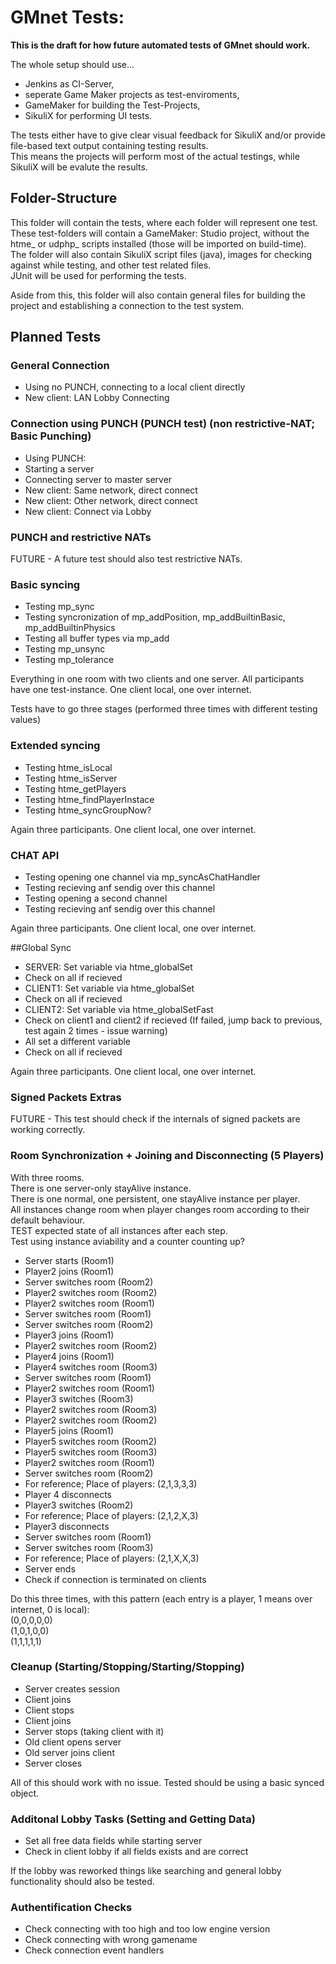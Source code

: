 GMnet Tests:
============

**This is the draft for how future automated tests of GMnet should work.**  
  
The whole setup should use...
* Jenkins as CI-Server, 
* seperate Game Maker projects as test-enviroments,
* GameMaker for building the Test-Projects,
* SikuliX for performing UI tests.

The tests either have to give clear visual feedback for SikuliX and/or provide file-based text output containing testing results.  
This means the projects will perform most of the actual testings, while SikuliX will be evalute the results.

Folder-Structure
----------------
This folder will contain the tests, where each folder will represent one test. These test-folders will contain a GameMaker: Studio project, without the htme\_ or udphp\_ scripts installed (those will be imported on build-time).  
The folder will also contain SikuliX script files (java), images for checking against while testing, and other test related files.  
JUnit will be used for performing the tests.  

Aside from this, this folder will also contain general files for building the project and establishing a connection to the test system.

Planned Tests
-------------

### General Connection
* Using no PUNCH, connecting to a local client directly
* New client: LAN Lobby Connecting

### Connection using PUNCH (PUNCH test) (non restrictive-NAT; Basic Punching)
* Using PUNCH:
* Starting a server
* Connecting server to master server
* New client: Same network, direct connect
* New client: Other network, direct connect
* New client: Connect via Lobby

### PUNCH and restrictive NATs

FUTURE - A future test should also test restrictive NATs.

### Basic syncing
* Testing mp_sync
* Testing syncronization of mp\_addPosition, mp\_addBuiltinBasic, mp\_addBuiltinPhysics
* Testing all buffer types via mp\_add
* Testing mp\_unsync
* Testing mp\_tolerance

Everything in one room with two clients and one server. All participants have one test-instance. One client local, one over internet.

Tests have to go three stages (performed three times with different testing values)

### Extended syncing
* Testing htme\_isLocal
* Testing htme\_isServer
* Testing htme\_getPlayers
* Testing htme\_findPlayerInstace
* Testing htme\_syncGroupNow?

Again three participants. One client local, one over internet.

### CHAT API
* Testing opening one channel via mp\_syncAsChatHandler
* Testing recieving anf sendig over this channel
* Testing opening a second channel
* Testing recieving anf sendig over this channel

Again three participants. One client local, one over internet.

##Global Sync
* SERVER: Set variable via htme_globalSet
* Check on all if recieved
* CLIENT1: Set variable via htme_globalSet
* Check on all if recieved
* CLIENT2: Set variable via htme_globalSetFast
* Check on client1 and client2 if recieved (If failed, jump back to previous, test again 2 times - issue warning)
* All set a different variable
* Check on all if recieved

Again three participants. One client local, one over internet.

### Signed Packets Extras

FUTURE - This test should check if the internals of signed packets are working correctly.

### Room Synchronization + Joining and Disconnecting (5 Players)

With three rooms.  
There is one server-only stayAlive instance.  
There is one normal, one persistent, one stayAlive instance per player.  
All instances change room when player changes room according to their default behaviour.  
TEST expected state of all instances after each step.  
Test using instance aviability and a counter counting up?  

* Server starts (Room1)
* Player2 joins (Room1)
* Server switches room (Room2)
* Player2 switches room  (Room2)
* Player2 switches room  (Room1)
* Server switches room (Room1)
* Server switches room (Room2)
* Player3 joins (Room1)
* Player2 switches room  (Room2)
* Player4 joins (Room1)
* Player4 switches room  (Room3)
* Server switches room (Room1)
* Player2 switches room  (Room1)
* Player3 switches (Room3)
* Player2 switches room  (Room3)
* Player2 switches room  (Room2)
* Player5 joins (Room1)
* Player5 switches room  (Room2)
* Player5 switches room  (Room3)
* Player2 switches room  (Room1)
* Server switches room (Room2)
* For reference; Place of players: (2,1,3,3,3)
* Player 4 disconnects
* Player3 switches (Room2)
* For reference; Place of players: (2,1,2,X,3)
* Player3 disconnects
* Server switches room (Room1)
* Server switches room (Room3)
* For reference; Place of players: (2,1,X,X,3)
* Server ends
* Check if connection is terminated on clients


Do this three times, with this pattern (each entry is a player, 1 means over internet, 0 is local):  
(0,0,0,0,0)  
(1,0,1,0,0)  
(1,1,1,1,1)  

### Cleanup (Starting/Stopping/Starting/Stopping)
* Server creates session
* Client joins
* Client stops
* Client joins
* Server stops (taking client with it)
* Old client opens server
* Old server joins client
* Server closes

All of this should work with no issue. Tested should be using a basic synced object.

### Additonal Lobby Tasks (Setting and Getting Data)
* Set all free data fields while starting server
* Check in client lobby if all fields exists and are correct

If the lobby was reworked things like searching and general lobby functionality should also be tested.

### Authentification Checks
* Check connecting with too high and too low engine version
* Check connecting with wrong gamename
* Check connection event handlers
